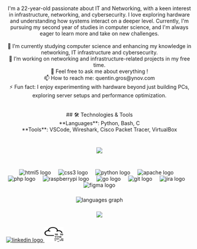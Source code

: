 <br clear="both">

<p align="center">I'm a 22-year-old passionate about IT and Networking, with a keen interest in infrastructure, networking, and cybersecurity. I love exploring hardware and understanding how systems interact on a deeper level. Currently, I'm pursuing my second year of studies in computer science, and I'm always eager to learn more and take on new challenges.<br><br>🌱 I’m currently studying computer science and enhancing my knowledge in networking, IT infrastructure and cybersecurity.<br>🔭 I’m working on networking and infrastructure-related projects in my free time.<br>💬 Feel free to ask me about everything !<br>📫 How to reach me: quentin.gros@ynov.com<br>⚡  Fun fact: I enjoy experimenting with hardware beyond just building PCs, exploring server setups and performance optimization.<br><br><br>## 🛠️ Technologies & Tools<br> **Languages**: Python, Bash, C<br> **Tools**: VSCode, Wireshark, Cisco Packet Tracer, VirtualBox</p>

###

<br clear="both">

<div align="center">
  <img height="116" src="https://media.giphy.com/media/xsE65jaPsUKUo/giphy.gif?cid=790b7611zbg4khethq6fn2uh7a7k5geveb1z17khlg18ztwe&ep=v1_gifs_search&rid=giphy.gif&ct=g"  />
</div>

###

<br clear="both">

<div align="center">
  <img src="https://cdn.jsdelivr.net/gh/devicons/devicon/icons/html5/html5-original.svg" height="30" alt="html5 logo"  />
  <img width="12" />
  <img src="https://cdn.jsdelivr.net/gh/devicons/devicon/icons/css3/css3-original.svg" height="30" alt="css3 logo"  />
  <img width="12" />
  <img src="https://cdn.jsdelivr.net/gh/devicons/devicon/icons/python/python-original.svg" height="30" alt="python logo"  />
  <img width="12" />
  <img src="https://cdn.jsdelivr.net/gh/devicons/devicon/icons/apache/apache-original.svg" height="30" alt="apache logo"  />
  <img width="12" />
  <img src="https://cdn.jsdelivr.net/gh/devicons/devicon/icons/php/php-original.svg" height="30" alt="php logo"  />
  <img width="12" />
  <img src="https://cdn.jsdelivr.net/gh/devicons/devicon/icons/raspberrypi/raspberrypi-original.svg" height="30" alt="raspberrypi logo"  />
  <img width="12" />
  <img src="https://cdn.jsdelivr.net/gh/devicons/devicon/icons/go/go-original.svg" height="30" alt="go logo"  />
  <img width="12" />
  <img src="https://cdn.jsdelivr.net/gh/devicons/devicon/icons/git/git-original.svg" height="30" alt="git logo"  />
  <img width="12" />
  <img src="https://cdn.jsdelivr.net/gh/devicons/devicon/icons/jira/jira-original.svg" height="30" alt="jira logo"  />
  <img width="12" />
  <img src="https://cdn.jsdelivr.net/gh/devicons/devicon/icons/figma/figma-original.svg" height="30" alt="figma logo"  />
</div>

###

###
<div align="center">
<img src="https://github-readme-stats.vercel.app/api/top-langs?username=quent1grs&locale=en&hide_title=false&layout=compact&card_width=320&langs_count=5&theme=dracula&hide_border=true" height="150" alt="languages graph"  />
</div>

###

<div align="center">
  <img src="https://profile-counter.glitch.me/Quent1grs/count.svg?"  />
</div>

###

<div align="left">
  <a href="https://www.linkedin.com/in/quentin-gros-b08b0b2b8/" target="_blank">
    <img src="https://raw.githubusercontent.com/maurodesouza/profile-readme-generator/master/src/assets/icons/social/linkedin/default.svg" width="52" height="40" alt="linkedin logo"  />
  </a>
  <img src="https://raw.githubusercontent.com/maurodesouza/profile-readme-generator/master/src/assets/icons/social/tryhackme/default.svg" width="52" height="40" alt="tryhackme logo"/>
</div>

###


